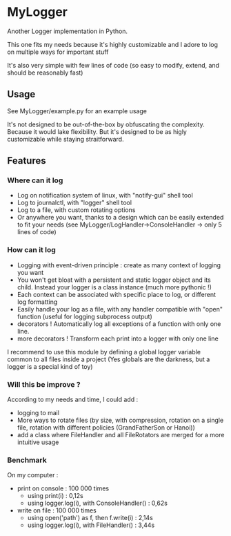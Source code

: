 # MyLogger
Another Logger implementation in Python.

This one fits my needs because it's highly customizable and I adore to log on multiple ways for important stuff

It's also very simple with few lines of code (so easy to modify, extend, and should be reasonably fast)

## Usage

See MyLogger/example.py for an example usage

It's not designed to be out-of-the-box by obfuscating the complexity. Because it would lake flexibility.
But it's designed to be as higly customizable while staying straitforward.

## Features

### Where can it log

- Log on notification system of linux, with "notify-gui" shell tool
- Log to journalctl, with "logger" shell tool
- Log to a file, with custom rotating options
- Or anywhere you want, thanks to a design which can be easily extended to fit your needs (see MyLogger/LogHandler->ConsoleHandler -> only 5 lines of code)

### How can it log

- Logging with event-driven principle : create as many context of logging you want
- You won't get bloat with a persistent and static logger object and its child. Instead your logger is a class instance (much more pythonic !)
- Each context can be associated with specific place to log, or different log formatting
- Easily handle your log as a file, with any handler compatible with "open" function (useful for logging subprocess output)
- decorators ! Automatically log all exceptions of a function with only one line.
- more decorators ! Transform each print into a logger with only one line

I recommend to use this module by defining a global logger variable common to all files inside a project (Yes globals are the darkness, but a logger is a special kind of toy)


### Will this be improve ?

According to my needs and time, I could add :
- logging to mail
- More ways to rotate files (by size, with compression, rotation on a single file, rotation with different policies (GrandFatherSon or Hanoi))
- add a class where FileHandler and all FileRotators are merged for a more intuitive usage


### Benchmark

On my computer :
- print on console : 100 000 times
  - using print(i) : 0,12s
  - using logger.log(i), with ConsoleHandler() : 0,62s
- write on file : 100 000 times
  - using open('path') as f, then f.write(i) : 2,14s
  - using logger.log(i), with FileHandler() : 3,44s
